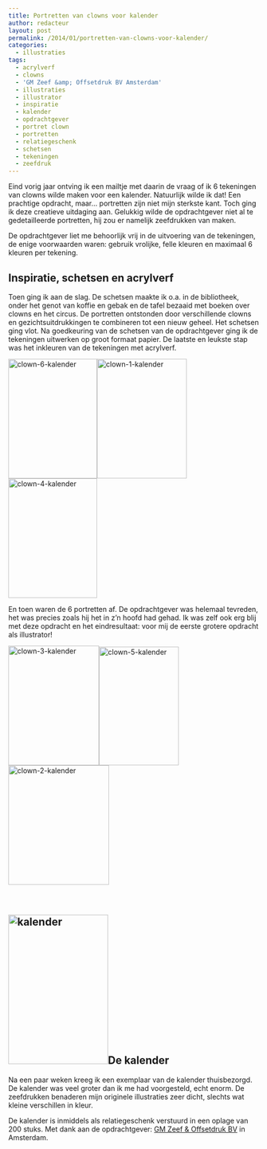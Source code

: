 ```yaml
---
title: Portretten van clowns voor kalender
author: redacteur
layout: post
permalink: /2014/01/portretten-van-clowns-voor-kalender/
categories:
  - illustraties
tags:
  - acrylverf
  - clowns
  - 'GM Zeef &amp; Offsetdruk BV Amsterdam'
  - illustraties
  - illustrator
  - inspiratie
  - kalender
  - opdrachtgever
  - portret clown
  - portretten
  - relatiegeschenk
  - schetsen
  - tekeningen
  - zeefdruk
---
```

Eind vorig jaar ontving ik een mailtje met daarin de vraag of ik 6 tekeningen van clowns wilde maken voor een kalender. Natuurlijk wilde ik dat! Een prachtige opdracht, maar&#8230; portretten zijn niet mijn sterkste kant. Toch ging ik deze creatieve uitdaging aan. Gelukkig wilde de opdrachtgever niet al te gedetailleerde portretten, hij zou er namelijk zeefdrukken van maken.

De opdrachtgever liet me behoorlijk vrij in de uitvoering van de tekeningen, de enige voorwaarden waren: gebruik vrolijke, felle kleuren en maximaal 6 kleuren per tekening.

## Inspiratie, schetsen en acrylverf

Toen ging ik aan de slag. De schetsen maakte ik o.a. in de bibliotheek, onder het genot van koffie en gebak en de tafel bezaaid met boeken over clowns en het circus. De portretten ontstonden door verschillende clowns en gezichtsuitdrukkingen te combineren tot een nieuw geheel. Het schetsen ging vlot. Na goedkeuring van de schetsen van de opdrachtgever ging ik de tekeningen uitwerken op groot formaat papier. De laatste en leukste stap was het inkleuren van de tekeningen met acrylverf.

<img class="alignnone  wp-image-5397" src="/wordpress/wp-content/uploads/2014/01/clown-6-kalender-222x300.jpg" alt="clown-6-kalender" width="178" height="240" /><img class="alignnone  wp-image-5390" src="/wordpress/wp-content/uploads/2014/01/clown-1-kalender-225x300.jpg" alt="clown-1-kalender" width="180" height="240" /><img class="alignnone  wp-image-5395" src="/wordpress/wp-content/uploads/2014/01/clown-4-kalender-223x300.jpg" alt="clown-4-kalender" width="178" height="240" />

En toen waren de 6 portretten af. De opdrachtgever was helemaal tevreden, het was precies zoals hij het in z&#8217;n hoofd had gehad. Ik was zelf ook erg blij met deze opdracht en het eindresultaat: voor mij de eerste grotere opdracht als illustrator!

<img class="alignnone  wp-image-5394" src="/wordpress/wp-content/uploads/2014/01/clown-3-kalender-227x300.jpg" alt="clown-3-kalender" width="182" height="240" /><img class="alignnone  wp-image-5396" src="/wordpress/wp-content/uploads/2014/01/clown-5-kalender.jpg" alt="clown-5-kalender" width="160" height="238" /><img class="alignnone  wp-image-5392" src="/wordpress/wp-content/uploads/2014/01/clown-2-kalender-252x300.jpg" alt="clown-2-kalender" width="202" height="240" />

&nbsp;

## <img class="alignleft size-medium wp-image-5398" src="/wordpress/wp-content/uploads/2014/01/kalender-200x300.jpg" alt="kalender" width="200" height="300" />De kalender

Na een paar weken kreeg ik een exemplaar van de kalender thuisbezorgd. De kalender was veel groter dan ik me had voorgesteld, echt enorm. De zeefdrukken benaderen mijn originele illustraties zeer dicht, slechts wat kleine verschillen in kleur.

De kalender is inmiddels als relatiegeschenk verstuurd in een oplage van 200 stuks. Met dank aan de opdrachtgever: <a title="website van opdrachtever GM Zeef & Offsetdruk BV Amsterdam" href="http://www.gmzeefoffsetdruk.nl/" target="_blank">GM Zeef & Offsetdruk BV</a> in Amsterdam.
